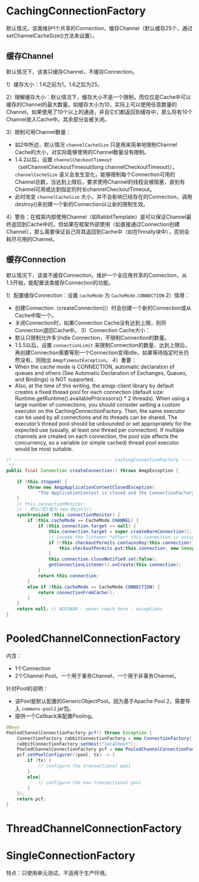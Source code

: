 

# CachingConnectionFactory

默认情况，该类维护1个共享的Connection，缓存Channel（默认缓存25个，通过setChannelCacheSize()方法来设置）。

## 缓存Channel

默认情况下，该类只缓存Channel，不缓存Connection。

1）缓存大小：1.6之前为1，1.6之后为25。

2）理解缓存大小：默认情况下，缓存大小不是一个限制，而仅仅是Cache中可以缓存的Channel的最大数量。如缓存大小为10，实际上可以使用任意数量的Channel。如果使用了10个以上的通道，并且它们都返回到缓存中，那么将有10个Channel放入Cache中。其余部分会被关闭。

3）限制可用Channel数量：
- 如2中所述，默认情况 `channelCacheSize` 只是用来简单地限制Channel Cache的大小，对实际能够使用的Channel数量没有限制。
- 1.4.2以后，设置 `channelCheckoutTimeout`（setChannelCheckoutTimeout(long channelCheckoutTimeout)），`channelCacheSize` 语义会发生变化，能够限制每个Connection可用的Channel总数，当达到上限后，要求使用Channel的线程会被阻塞，直到有Channel可用或达到指定的时长channelCheckoutTimeout。
- 此时改变 `channelCacheSize` 大小，并不会影响已经存在的Connection，调用destroy()来创建一个新的Connection以让新的限制生效。

4）警告：在框架内部使用Channel（如RabbitTemplate）是可以保证Channel最终返回到Cache中的，但如果在框架外部使用（如直接通过Connection创建Channel），那么需要保证自己将其返回到Cache中（如在finnally块中），否则会耗尽可用的Channel。


## 缓存Connection

默认情况下，该类不缓存Connection，维护一个全应用共享的Connection，从1.3开始，能配置该类缓存Connection的功能。

1）配置缓存Connection：设置 `cacheMode` 为 `CacheMode.CONNECTION`
2）情境：
- 创建Connection（createConnection()）时会创建一个新的Connection或从Cache中取一个。
- 关闭Connection时，如果Connection Cache没有达到上限，则将Connection退回Cache中。
3）Connection Cache大小：
- 默认只限制允许多少idle Connection，不限制Connection的数量。
- 1.5.5以后，设置 `connectionLimit` 来限制Connection的数量，达到上限后，再创建Connection需要等到一个Connection变得idle，如果等待指定时长仍然没有，则抛出 `AmqpTimeoutException`。
4）重要：
- When the cache mode is CONNECTION, automatic declaration of queues and others (See Automatic Declaration of Exchanges, Queues, and Bindings) is NOT supported.
- Also, at the time of this writing, the amqp-client library by default creates a fixed thread pool for each connection (default size: Runtime.getRuntime().availableProcessors() * 2 threads). When using a large number of connections, you should consider setting a custom executor on the CachingConnectionFactory. Then, the same executor can be used by all connections and its threads can be shared. The executor’s thread pool should be unbounded or set appropriately for the expected use (usually, at least one thread per connection). If multiple channels are created on each connection, the pool size affects the concurrency, so a variable (or simple cached) thread pool executor would be most suitable.




```java
/* ------------------------------------- CachingConnectionFactory -------------------------------------
 */
public final Connection createConnection() throws AmqpException {  
	
    if (this.stopped) {  
        throw new AmqpApplicationContextClosedException(  
            "The ApplicationContext is closed and the ConnectionFactory can no longer create connections.");  
    }  
    // this.connectionMonitor:
    // - 默认(初)值为 new Object()
    synchronized (this.connectionMonitor) {  
        if (this.cacheMode == CacheMode.CHANNEL) {  
            if (this.connection.target == null) {  
	            this.connection.target = super.createBareConnection();  
	            // invoke the listener *after* this.connection is assigned  
	            if (!this.checkoutPermits.containsKey(this.connection)) {  
	                this.checkoutPermits.put(this.connection, new Semaphore(this.channelCacheSize));  
                }  
	            this.connection.closeNotified.set(false);  
	            getConnectionListener().onCreate(this.connection);  
            }  
            return this.connection;  
        }  
        else if (this.cacheMode == CacheMode.CONNECTION) {  
            return connectionFromCache();  
        }  
    }  
    return null; // NOSONAR - never reach here - exceptions  
}
```


# PooledChannelConnectionFactory

内含：
- 1个Connection
- 2个Channel Pool。一个用于事务Channel，一个用于非事务Channel。

针对Pool的说明：
- 该Pool是默认配置的GenericObjectPool。因为基于Apache Pool 2，需要导入 `commons-pool2` jar包。
- 提供一个Callback来配置Pooling。

```java
@Bean 
PooledChannelConnectionFactory pcf() throws Exception { 
	ConnectionFactory rabbitConnectionFactory = new ConnectionFactory(); 
	rabbitConnectionFactory.setHost("localhost"); 
	PooledChannelConnectionFactory pcf = new PooledChannelConnectionFactory(rabbitConnectionFactory); 
	pcf.setPoolConfigurer((pool, tx) -> { 
		if (tx) { 
			// configure the transactional pool 
		}
		else{ 
			// configure the non-transactional pool
		}
	});
	return pcf;
}
```

# ThreadChannelConnectionFactory


# SingleConnectionFactory

特点：只使用单元测试，不适用于生产环境。